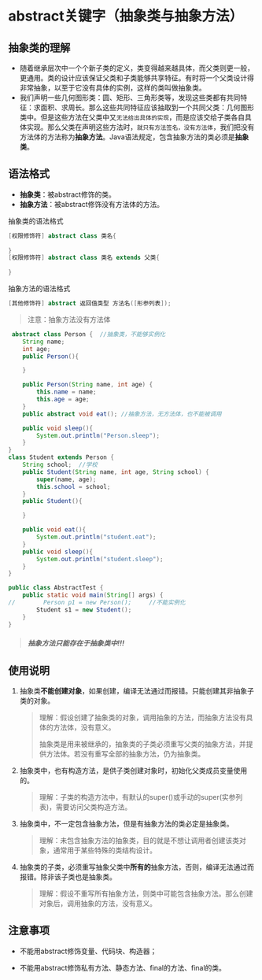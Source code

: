 # abstract关键字（抽象类与抽象方法）

## 抽象类的理解

* 随着继承层次中一个个新子类的定义，类变得越来越具体，而父类则更一般，更通用。类的设计应该保证父类和子类能够共享特征。有时将一个父类设计得非常抽象，以至于它没有具体的实例，这样的类叫做抽象类。
* 我们声明一些几何图形类：圆、矩形、三角形类等，发现这些类都有共同特征：求面积、求周长。那么这些共同特征应该抽取到一个共同父类：几何图形类中。但是这些方法在父类中又`无法给出具体的实现`，而是应该交给子类各自具体实现。那么父类在声明这些方法时，`就只有方法签名，没有方法体`，我们把没有方法体的方法称为**抽象方法**。Java语法规定，包含抽象方法的类必须是**抽象类**。

## 语法格式

* **抽象类**：被abstract修饰的类。
* **抽象方法**：被abstract修饰没有方法体的方法。

抽象类的语法格式

```java
[权限修饰符] abstract class 类名{
    
}
[权限修饰符] abstract class 类名 extends 父类{
    
}
```

抽象方法的语法格式

```java
[其他修饰符] abstract 返回值类型 方法名([形参列表]);
```

> 注意：抽象方法没有方法体

````java
 abstract class Person {  //抽象类，不能够实例化
    String name;
    int age;
    public Person(){

    }

    public Person(String name, int age) {
        this.name = name;
        this.age = age;
    }
    public abstract void eat(); //抽象方法，无方法体，也不能被调用

    public void sleep(){
        System.out.println("Person.sleep");
    }
}
class Student extends Person {
    String school;  //学校
    public Student(String name, int age, String school) {
        super(name, age);
        this.school = school;
    }
    public Student(){

    }

    public void eat(){
        System.out.println("student.eat");
    }
    public void sleep(){
        System.out.println("student.sleep");
    }
}

public class AbstractTest {
    public static void main(String[] args) {
//        Person p1 = new Person();		//不能实例化
        Student s1 = new Student();
    }
}
````

>##### 抽象方法只能存在于抽象类中!!!

## 使用说明

1. 抽象类**不能创建对象**，如果创建，编译无法通过而报错。只能创建其非抽象子类的对象。

   > 理解：假设创建了抽象类的对象，调用抽象的方法，而抽象方法没有具体的方法体，没有意义。
   >
   > 抽象类是用来被继承的，抽象类的子类必须重写父类的抽象方法，并提供方法体。若没有重写全部的抽象方法，仍为抽象类。

2. 抽象类中，也有构造方法，是供子类创建对象时，初始化父类成员变量使用的。

   > 理解：子类的构造方法中，有默认的super()或手动的super(实参列表)，需要访问父类构造方法。

3. 抽象类中，不一定包含抽象方法，但是有抽象方法的类必定是抽象类。

   > 理解：未包含抽象方法的抽象类，目的就是不想让调用者创建该类对象，通常用于某些特殊的类结构设计。

4. 抽象类的子类，必须重写抽象父类中**所有的**抽象方法，否则，编译无法通过而报错。除非该子类也是抽象类。 

   > 理解：假设不重写所有抽象方法，则类中可能包含抽象方法。那么创建对象后，调用抽象的方法，没有意义。

## 注意事项

- 不能用abstract修饰变量、代码块、构造器；

- 不能用abstract修饰私有方法、静态方法、final的方法、final的类。